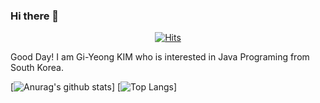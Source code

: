 ### Hi there 👋
  <div align=center>
	
  [![Hits](https://hits.seeyoufarm.com/api/count/incr/badge.svg?url=https://github.com/Gi-Yeong)](https://hits.seeyoufarm.com) 
	
  </div>

Good Day! I am Gi-Yeong KIM who is interested in Java Programing from South Korea.

[![Anurag's github stats](https://github-readme-stats.vercel.app/api?username=Gi-Yeong&theme=merko)]
[![Top Langs](https://github-readme-stats.vercel.app/api/top-langs/?username=Gi-Yeong&layout=compact)]
<!--
**Gi-Yeong/Gi-Yeong** is a ✨ _special_ ✨ repository because its `README.md` (this file) appears on your GitHub profile.

Here are some ideas to get you started:

- 🔭 I’m currently working on ...
- 🌱 I’m currently learning ...
- 👯 I’m looking to collaborate on ...
- 🤔 I’m looking for help with ...
- 💬 Ask me about ...
- 📫 How to reach me: ...
- 😄 Pronouns: ...
- ⚡ Fun fact: ...
-->

